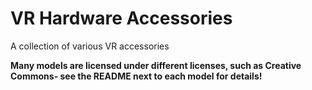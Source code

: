 # VR Hardware Accessories
 A collection of various VR accessories

**Many models are licensed under different licenses, such as Creative Commons- see the README next to each model for details!**